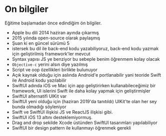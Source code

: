 # On bilgiler

Eğitime başlamadan önce edindiğim ön bilgiler.

- Apple bu dili 2014 haziran ayında çıkarmış
- 2015 yılında open-source olarak paylaşmış
- Şuan ki en güncel sürümü 5
- istersek bu dil ile back-end kodu yazabiliyoruz, back-end kodu yazmak için geliştirilmiş framework'ler mevcut
- Syntax yapısı JS ye benziyor bu sebeple benim öğrenmem kolay olacak
- `Objective-c` yerini alsın diye yazılmış
- Script ve oop özellikleri birlikte bulunuyor
- Açık kaynak olduğu için aslında Android'e portlanabilir yani teoride Swift ile Android kodu yazılabilir
- SwiftUI adında iOS ve Mac için app geliştirirken kullanabileceğimiz bir framework, UI islerini Swift ile daha kolay yapmak için geliştirmişler
- SwiftUI alternatifi UIKit var
- SwiftUI yeni olduğu için (haziran 2019'da tanıtıldı) UIKit'te olan her sey bunda olmadığı söyleniyor
- Swift ve SwiftUI ilişkisi JS ve ReactJS ilişkisi gibi.
- SwiftUI iOS 13 altını desteklemiyormuş.
- Drag and drop sekilde Xcode üstünden SwiftUI tasarımları yapılabiliyor
- SwiftUI bir design pattern ile kullanmayı öğrenmek gerekli